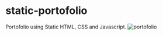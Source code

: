 # static-portofolio
Portofolio using Static HTML, CSS and Javascript.
![portofolio](https://github.com/mehar0ali/static-portofolio/assets/108994001/a2957606-5401-4b5a-a5c7-b68f4b874ad3)
